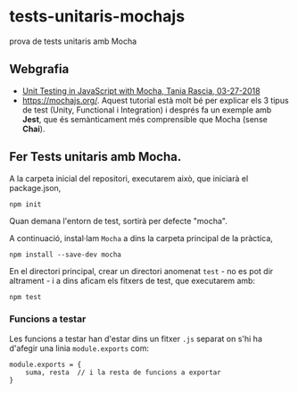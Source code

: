 # tests-unitaris-mochajs
prova de tests unitaris amb Mocha

## Webgrafia

- [Unit Testing in JavaScript with Mocha, Tania Rascia, 03-27-2018](https://www.taniarascia.com/unit-testing-in-javascript)
- https://mochajs.org/. Aquest tutorial està molt bé per explicar els 3 tipus de test (Unity, Functional i Integration) i després fa un exemple amb **Jest**, que és semànticament més comprensible que Mocha (sense **Chai**).



## Fer Tests unitaris amb Mocha.

A la carpeta inicial del repositori, executarem això, que iniciarà el package.json,

    npm init

Quan demana l'entorn de test, sortirà per defecte "mocha". 

A continuació, instal·lam `Mocha` a dins la carpeta principal de la pràctica,

    npm install --save-dev mocha

En el directori principal, crear un directori anomenat `test` - no es pot dir altrament - i a dins aficam els fitxers de test, que executarem amb:

    npm test

### Funcions a testar

Les funcions a testar han d'estar dins un fitxer `.js` separat on s'hi ha d'afegir una linia `module.exports` com:

    module.exports = {
        suma, resta  // i la resta de funcions a exportar
    }